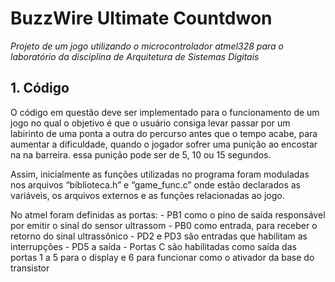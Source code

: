 # BuzzWire Ultimate Countdwon 

*Projeto de um jogo utilizando o microcontrolador atmel328 para o laboratório da disciplina de Arquitetura de Sistemas Digitais*

## 1. Código	

O código em questão deve ser implementado para o funcionamento de um jogo no qual 
o objetivo é que o usuário consiga levar passar por um labirinto de uma ponta a outra
do percurso antes que o tempo acabe, para aumentar a dificuldade, quando o jogador
sofrer uma punição ao encostar na na barreira. essa punição pode ser de 5, 10 ou 15 segundos.

Assim, inicialmente as funções utilizadas no programa foram moduladas nos arquivos
“biblioteca.h” e “game_func.c” onde estão declarados as variáveis, os arquivos externos e as funções relacionadas ao jogo. 


No atmel foram definidas as portas: 
	- PB1 como o pino de saída responsável por emitir o sinal do sensor ultrassom
	- PB0 como entrada, para receber o retorno do sinal ultrassônico
	- PD2 e PD3 são entradas que habilitam as interrupções 
 	- PD5 a saída
	- Portas C são habilitadas como saída das portas 1 a 5 para o display e 6 para funcionar como o ativador da base do transistor
